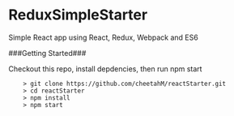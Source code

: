 # ReduxSimpleStarter
  Simple React app using React, Redux, Webpack and ES6

###Getting Started###

Checkout this repo, install depdencies, then run npm start

```
	> git clone https://github.com/cheetahM/reactStarter.git
	> cd reactStarter
	> npm install
	> npm start
```
